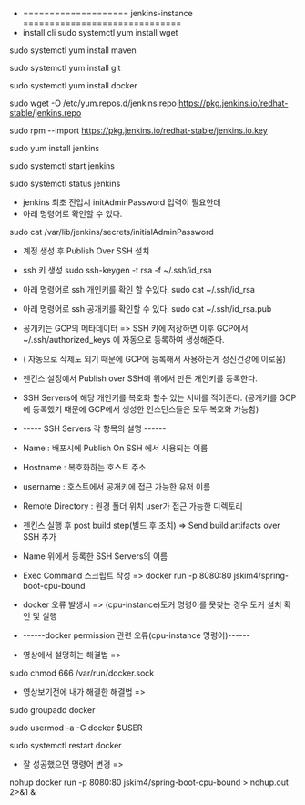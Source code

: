 - ==================== jenkins-instance ==============================
- install cli
sudo systemctl yum install wget

sudo systemctl yum install maven

sudo systemctl yum install git

sudo systemctl yum install docker

sudo wget -O /etc/yum.repos.d/jenkins.repo https://pkg.jenkins.io/redhat-stable/jenkins.repo

sudo rpm --import https://pkg.jenkins.io/redhat-stable/jenkins.io.key

sudo yum install jenkins

sudo systemctl start jenkins

sudo systemctl status jenkins

- jenkins 최초 진입시 initAdminPassword 입력이 필요한데
- 아래 명령어로 확인할 수 있다.

sudo cat /var/lib/jenkins/secrets/initialAdminPassword

- 계정 생성 후 Publish Over SSH 설치
- ssh 키 생성
sudo ssh-keygen -t rsa -f ~/.ssh/id_rsa

- 아래 명령어로 ssh 개인키를 확인 할 수있다.
sudo cat ~/.ssh/id_rsa

- 아래 명령어로 ssh 공개키를 확인할 수 있다.
sudo cat ~/.ssh/id_rsa.pub

- 공개키는 GCP의 메타데이터 => SSH 키에 저장하면 이후 GCP에서 ~/.ssh/authorized_keys 에 자동으로 등록하여 생성해준다.
- ( 자동으로 삭제도 되기 때문에 GCP에 등록해서 사용하는게 정신건강에 이로움)

- 젠킨스 설정에서 Publish over SSH에 위에서 만든 개인키를 등록한다.
- SSH Servers에 해당 개인키를 복호화 할수 있는 서버를 적어준다. (공개키를 GCP에 등록했기 때문에 GCP에서 생성한 인스턴스들은 모두 복호화 가능함)
- ----- SSH Servers 각 항목의 설명 ------
- Name : 배포시에 Publish On SSH 에서 사용되는 이름
- Hostname : 복호화하는 호스트 주소
- username : 호스트에서 공개키에 접근 가능한 유저 이름
- Remote Directory : 원경 폴더 위치 user가 접근 가능한 디렉토리

- 젠킨스 실행 후 post build step(빌드 후 조치) => Send build artifacts over SSH 추가
- Name 위에서 등록한 SSH Servers의 이름
- Exec Command 스크립트 작성 => 
docker run -p 8080:80 jskim4/spring-boot-cpu-bound
- docker 오류 발생시 => (cpu-instance)도커 명령어를 못찾는 경우 도커 설치 확인 및 실행
- ------docker permission 관련 오류(cpu-instance 명령어)------
- 영상에서 설명하는 해결법 =>  

sudo chmod 666 /var/run/docker.sock

- 영상보기전에 내가 해결한 해결법 =>

sudo groupadd docker

sudo usermod -a -G docker $USER

sudo systemctl restart docker

- 잘 성공했으면 명령어 변경 => 

nohup docker run -p 8080:80 jskim4/spring-boot-cpu-bound > nohup.out 2>&1 &